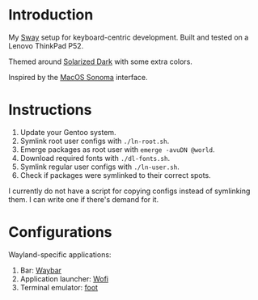 # Introduction

My [Sway](https://swaywm.org) setup for keyboard-centric development. Built and
tested on a Lenovo ThinkPad P52.

Themed around [Solarized Dark](https://ethanschoonover.com/solarized/) with some
extra colors.

Inspired by the [MacOS Sonoma](https://www.apple.com/macos/sonoma/) interface.

# Instructions

1. Update your Gentoo system.
2. Symlink root user configs with `./ln-root.sh`.
3. Emerge packages as root user with `emerge -avuDN @world`.
4. Download required fonts with `./dl-fonts.sh`.
5. Symlink regular user configs with `./ln-user.sh`.
6. Check if packages were symlinked to their correct spots.

I currently do not have a script for copying configs instead of symlinking them.
I can write one if there's demand for it.

# Configurations

Wayland-specific applications:

1. Bar: [Waybar](https://github.com/Alexays/Waybar)
2. Application launcher: [Wofi](https://hg.sr.ht/~scoopta/wofi)
3. Terminal emulator: [foot](https://codeberg.org/dnkl/foot)
